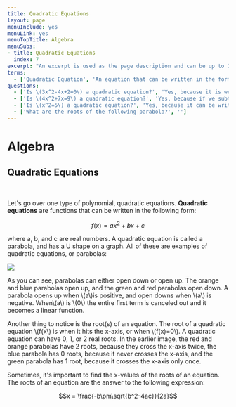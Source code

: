 ```yaml
---
title: Quadratic Equations
layout: page
menuInclude: yes
menuLink: yes
menuTopTitle: Algebra
menuSubs:
- title: Quadratic Equations
  index: 7
excerpt: "An excerpt is used as the page description and can be up to 160 characters long..."
terms:
  - ['Quadratic Equation', 'An equation that can be written in the form \(f(x)=ax^2+bx+c\), where \(a\) and \(b\) are constants']
questions:
  - ['Is \(3x^2-4x+2=0\) a quadratic equation?', 'Yes, because it is written in the form \(ax^2+bx+c\), where \(a=3\), \(b=-4\), and \(c=2\).']
  - ['Is \(4x^2+7x=9\) a quadratic equation?', 'Yes, because if we subtract both sides by \(9\), we see that it can be written in the form \(ax^2+bx+c=0\).']
  - ['Is \(x^2=5\) a quadratic equation?', 'Yes, because it can be written in the form \(ax^2+bx+c=0\) where \(a=1\), \(b=0\), and \(c=-5\).']
  - ['What are the roots of the following parabola?', '']
---
```



<h1>Algebra</h1>

<h2>Quadratic Equations</h2><br>

Let's go over one type of polynomial, quadratic equations. <b>Quadratic equations</b> are functions that can be written in the following form:

$$f(x)=ax^2+bx+c$$

where a, b, and c are real numbers. A quadratic equation is called a parabola, and has a U shape on a graph. All of these are examples of quadratic equations, or parabolas:

![](https://lh5.googleusercontent.com/AfnbtWRS53SZwZGHLKaXj22zrZLCgjCqlxM3N7cA0PB5HolY6NT5zW6IuFEKxBV_jc-OOucws3zBWHxfLAIAJbXw00zbf9dGQBIpaaSWWki77Yqd__GsbQ2EViOuSZvBDtiHR33TmdDW4JUtkMnB8lY)

As you can see, parabolas can either open down or open up. The orange and blue parabolas open up, and the green and red parabolas open down. A parabola opens up when \\(a\\)is positive, and open downs when \\(a\\) is negative. When\\(a\\) is \\(0\\) the entire first term is canceled out and it becomes a linear function.

Another thing to notice is the root(s) of an equation. The root of a quadratic equation \\(f(x\\) is when it hits the x-axis, or when \\(f(x)=0\\). A quadratic equation can have 0, 1, or 2 real roots. In the earlier image, the red and orange parabolas have 2 roots, because they cross the x-axis twice, the blue parabola has 0 roots, because it never crosses the x-axis, and the green parabola has 1 root, because it crosses the x-axis only once.

Sometimes, it's important to find the x-values of the roots of an equation. The roots of an equation are the answer to the following expression:

$$x = \frac{-b\pm\sqrt{b^2-4ac}}{2a}$$

